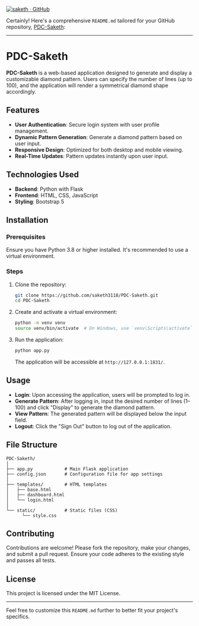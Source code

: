 [![saketh · GitHub](https://images.openai.com/thumbnails/url/USIk_3icu1mSUVJSUGylr5-al1xUWVCSmqJbkpRnoJdeXJJYkpmsl5yfq5-Zm5ieWmxfaAuUsXL0S7F0Tw72z3OJTHTKLAu38PLy8_dPd4pIdPU1ynArDEwN8DBP8SwIrMrJyPQvTQ3z13WJMHNP100xygjIiC83dFQrBgAPQClk)](https://github.com/saketh?utm_source=chatgpt.com)

Certainly! Here's a comprehensive `README.md` tailored for your GitHub repository, [PDC-Saketh](https://github.com/saketh3118/PDC-Saketh):

---

# PDC-Saketh

**PDC-Saketh** is a web-based application designed to generate and display a customizable diamond pattern. Users can specify the number of lines (up to 100), and the application will render a symmetrical diamond shape accordingly.

## Features

* **User Authentication**: Secure login system with user profile management.
* **Dynamic Pattern Generation**: Generate a diamond pattern based on user input.
* **Responsive Design**: Optimized for both desktop and mobile viewing.
* **Real-Time Updates**: Pattern updates instantly upon user input.

## Technologies Used

* **Backend**: Python with Flask
* **Frontend**: HTML, CSS, JavaScript
* **Styling**: Bootstrap 5

## Installation

### Prerequisites

Ensure you have Python 3.8 or higher installed. It's recommended to use a virtual environment.

### Steps

1. Clone the repository:

   ```bash
   git clone https://github.com/saketh3118/PDC-Saketh.git
   cd PDC-Saketh
   ```

2. Create and activate a virtual environment:

   ```bash
   python -m venv venv
   source venv/bin/activate  # On Windows, use `venv\Scripts\activate`
   ```

3. Run the application:

   ```bash
   python app.py
   ```

   The application will be accessible at `http://127.0.0.1:1831/`.

## Usage

* **Login**: Upon accessing the application, users will be prompted to log in.
* **Generate Pattern**: After logging in, input the desired number of lines (1–100) and click "Display" to generate the diamond pattern.
* **View Pattern**: The generated pattern will be displayed below the input field.
* **Logout**: Click the "Sign Out" button to log out of the application.

## File Structure

```
PDC-Saketh/
│
├── app.py            # Main Flask application
├── config.json       # Configuration file for app settings
│
├── templates/        # HTML templates
│   ├── base.html
│   ├── dashboard.html
│   └── login.html
│
└── static/           # Static files (CSS)
      └── style.css
```

## Contributing

Contributions are welcome! Please fork the repository, make your changes, and submit a pull request. Ensure your code adheres to the existing style and passes all tests.

## License

This project is licensed under the MIT License.

---

Feel free to customize this `README.md` further to better fit your project's specifics.
